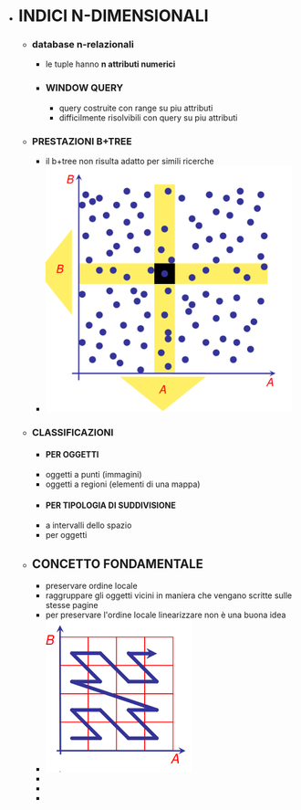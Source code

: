 - # INDICI N-DIMENSIONALI
	- ### database n-relazionali
		- le tuple hanno **n attributi numerici**
		- ### WINDOW QUERY
			- query costruite con range su piu attributi
			- difficilmente risolvibili con query su piu attributi
	- ### PRESTAZIONI B+TREE
		- il b+tree non risulta adatto per simili ricerche
		- ![image.png](../assets/image_1683712781931_0.png)
	- ### CLASSIFICAZIONI
		- #### PER OGGETTI
		- oggetti a punti (immagini)
		- oggetti a regioni (elementi di una mappa)
		- #### PER TIPOLOGIA DI SUDDIVISIONE
		- a intervalli dello spazio
		- per oggetti
	- ## CONCETTO FONDAMENTALE
		- preservare ordine locale
		- raggruppare gli oggetti vicini in maniera che vengano scritte sulle stesse pagine
		- per preservare l'ordine locale linearizzare non è una buona idea
		- ![image.png](../assets/image_1683713704133_0.png)
		-
		-
		-